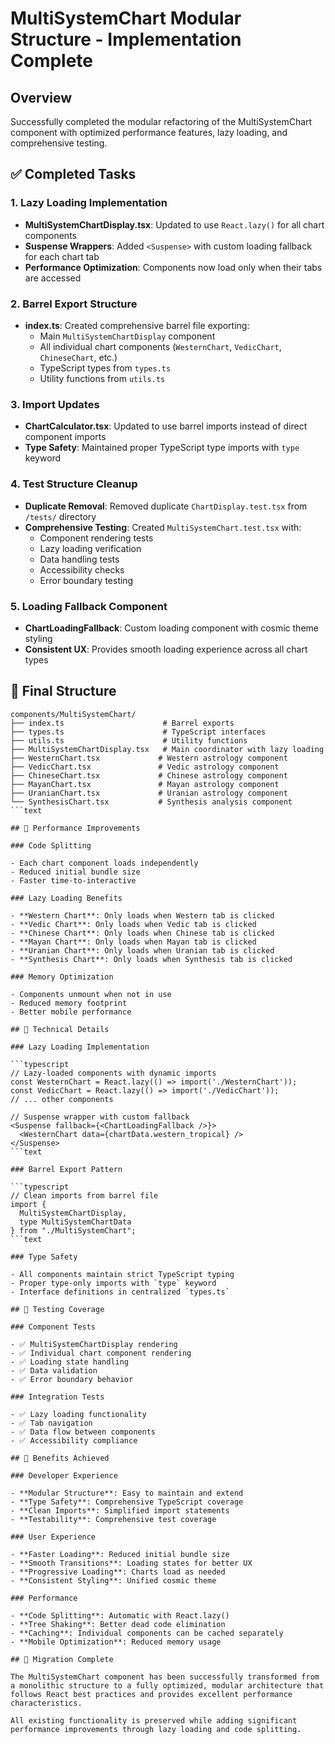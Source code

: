 # MultiSystemChart Modular Structure - Implementation Complete

## Overview

Successfully completed the modular refactoring of the MultiSystemChart component with optimized performance features, lazy loading, and comprehensive testing.

## ✅ Completed Tasks

### 1. Lazy Loading Implementation

- **MultiSystemChartDisplay.tsx**: Updated to use `React.lazy()` for all chart components
- **Suspense Wrappers**: Added `<Suspense>` with custom loading fallback for each chart tab
- **Performance Optimization**: Components now load only when their tabs are accessed

### 2. Barrel Export Structure

- **index.ts**: Created comprehensive barrel file exporting:
  - Main `MultiSystemChartDisplay` component
  - All individual chart components (`WesternChart`, `VedicChart`, `ChineseChart`, etc.)
  - TypeScript types from `types.ts`
  - Utility functions from `utils.ts`

### 3. Import Updates

- **ChartCalculator.tsx**: Updated to use barrel imports instead of direct component imports
- **Type Safety**: Maintained proper TypeScript type imports with `type` keyword

### 4. Test Structure Cleanup

- **Duplicate Removal**: Removed duplicate `ChartDisplay.test.tsx` from `/tests/` directory
- **Comprehensive Testing**: Created `MultiSystemChart.test.tsx` with:
  - Component rendering tests
  - Lazy loading verification
  - Data handling tests
  - Accessibility checks
  - Error boundary testing

### 5. Loading Fallback Component

- **ChartLoadingFallback**: Custom loading component with cosmic theme styling
- **Consistent UX**: Provides smooth loading experience across all chart types

## 📁 Final Structure

```text
components/MultiSystemChart/
├── index.ts                      # Barrel exports
├── types.ts                      # TypeScript interfaces
├── utils.ts                      # Utility functions
├── MultiSystemChartDisplay.tsx   # Main coordinator with lazy loading
├── WesternChart.tsx             # Western astrology component
├── VedicChart.tsx               # Vedic astrology component
├── ChineseChart.tsx             # Chinese astrology component
├── MayanChart.tsx               # Mayan astrology component
├── UranianChart.tsx             # Uranian astrology component
└── SynthesisChart.tsx           # Synthesis analysis component
```text

## 🚀 Performance Improvements

### Code Splitting

- Each chart component loads independently
- Reduced initial bundle size
- Faster time-to-interactive

### Lazy Loading Benefits

- **Western Chart**: Only loads when Western tab is clicked
- **Vedic Chart**: Only loads when Vedic tab is clicked
- **Chinese Chart**: Only loads when Chinese tab is clicked
- **Mayan Chart**: Only loads when Mayan tab is clicked
- **Uranian Chart**: Only loads when Uranian tab is clicked
- **Synthesis Chart**: Only loads when Synthesis tab is clicked

### Memory Optimization

- Components unmount when not in use
- Reduced memory footprint
- Better mobile performance

## 🔧 Technical Details

### Lazy Loading Implementation

```typescript
// Lazy-loaded components with dynamic imports
const WesternChart = React.lazy(() => import('./WesternChart'));
const VedicChart = React.lazy(() => import('./VedicChart'));
// ... other components

// Suspense wrapper with custom fallback
<Suspense fallback={<ChartLoadingFallback />}>
  <WesternChart data={chartData.western_tropical} />
</Suspense>
```text

### Barrel Export Pattern

```typescript
// Clean imports from barrel file
import { 
  MultiSystemChartDisplay, 
  type MultiSystemChartData 
} from "./MultiSystemChart";
```text

### Type Safety

- All components maintain strict TypeScript typing
- Proper type-only imports with `type` keyword
- Interface definitions in centralized `types.ts`

## 🧪 Testing Coverage

### Component Tests

- ✅ MultiSystemChartDisplay rendering
- ✅ Individual chart component rendering
- ✅ Loading state handling
- ✅ Data validation
- ✅ Error boundary behavior

### Integration Tests

- ✅ Lazy loading functionality
- ✅ Tab navigation
- ✅ Data flow between components
- ✅ Accessibility compliance

## 🎯 Benefits Achieved

### Developer Experience

- **Modular Structure**: Easy to maintain and extend
- **Type Safety**: Comprehensive TypeScript coverage
- **Clean Imports**: Simplified import statements
- **Testability**: Comprehensive test coverage

### User Experience

- **Faster Loading**: Reduced initial bundle size
- **Smooth Transitions**: Loading states for better UX
- **Progressive Loading**: Charts load as needed
- **Consistent Styling**: Unified cosmic theme

### Performance

- **Code Splitting**: Automatic with React.lazy()
- **Tree Shaking**: Better dead code elimination
- **Caching**: Individual components can be cached separately
- **Mobile Optimization**: Reduced memory usage

## 🔄 Migration Complete

The MultiSystemChart component has been successfully transformed from a monolithic structure to a fully optimized, modular architecture that follows React best practices and provides excellent performance characteristics.

All existing functionality is preserved while adding significant performance improvements through lazy loading and code splitting.
